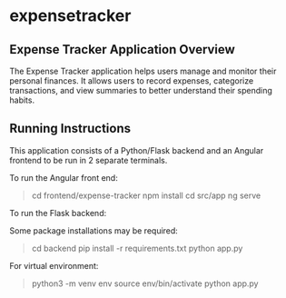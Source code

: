 # expensetracker

## Expense Tracker Application Overview

The Expense Tracker application helps users manage and monitor their personal finances. It allows users to record expenses, categorize transactions, and view summaries to better understand their spending habits.

## Running Instructions

This application consists of a Python/Flask backend and an Angular frontend to be run in 2 separate terminals. 

To run the Angular front end:
> cd frontend/expense-tracker
> npm install
> cd src/app
> ng serve


To run the Flask backend:

Some package installations may be required: 
> cd backend
> pip install -r requirements.txt
> python app.py

For virtual environment:
> python3 -m venv env
> source env/bin/activate
> python app.py 